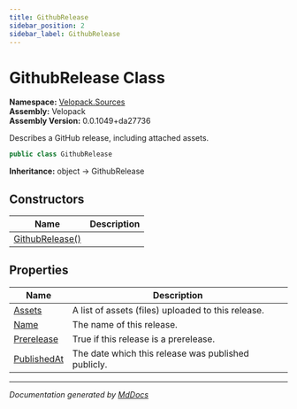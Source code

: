 ```yaml
---
title: GithubRelease
sidebar_position: 2
sidebar_label: GithubRelease
---
```

<!--  
  <auto-generated>   
    The contents of this file were generated by a tool.  
    Changes to this file may be list if the file is regenerated  
  </auto-generated>   
-->

# GithubRelease Class

**Namespace:** [Velopack.Sources](../index.md)  
**Assembly:** Velopack  
**Assembly Version:** 0.0.1049+da27736

 Describes a GitHub release, including attached assets. 

```csharp
public class GithubRelease
```

**Inheritance:** object → GithubRelease

## Constructors

| Name                                     | Description |
| ---------------------------------------- | ----------- |
| [GithubRelease()](constructors/index.md) |             |

## Properties

| Name                                     | Description                                           |
| ---------------------------------------- | ----------------------------------------------------- |
| [Assets](properties/Assets.md)           |  A list of assets (files) uploaded to this release.   |
| [Name](properties/Name.md)               |  The name of this release.                            |
| [Prerelease](properties/Prerelease.md)   |  True if this release is a prerelease.                |
| [PublishedAt](properties/PublishedAt.md) |  The date which this release was published publicly.  |

___

*Documentation generated by [MdDocs](https://github.com/ap0llo/mddocs)*
